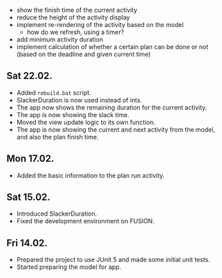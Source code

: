 - show the finish time of the current activity
- reduce the height of the activity display 
- implement re-rendering of the activity based on the model
    - how do we refresh, using a timer?
- add minimum activity duration
- implement calculation of whether a certain plan can be done or not (based on the deadline and given current time)

## Sat 22.02.
- Added `rebuild.bat` script.
- SlackerDuration is now used instead of ints.
- The app now shows the remaining duration for the current activity. 
- The app is now showing the slack time.
- Moved the view update logic to its own function.
- The app is now showing the current and next activity from the model, and also the plan finish time.

## Mon 17.02.
- Added the basic information to the plan run activity.

## Sat 15.02.
- Introduced SlackerDuration.
- Fixed the development environment on FUSION.

## Fri 14.02.
- Prepared the project to use JUnit 5 and made some initial unit tests.
- Started preparing the model for app.